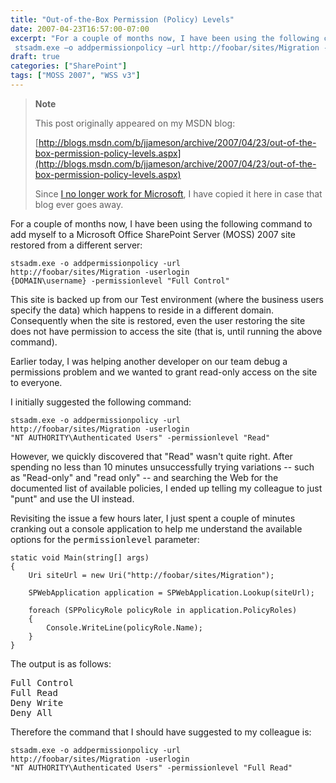 ```yaml
---
title: "Out-of-the-Box Permission (Policy) Levels"
date: 2007-04-23T16:57:00-07:00
excerpt: "For a couple of months now, I have been using the following command to add myself to a Microsoft Office SharePoint Server (MOSS) 2007 site restored from a different server: 
 stsadm.exe –o addpermissionpolicy –url http://foobar/sites/Migration -userlogin..."
draft: true
categories: ["SharePoint"]
tags: ["MOSS 2007", "WSS v3"]
---
```


> **Note**
>
> This post originally appeared on my MSDN blog:
>
> [http://blogs.msdn.com/b/jjameson/archive/2007/04/23/out-of-the-box-permission-policy-levels.aspx](http://blogs.msdn.com/b/jjameson/archive/2007/04/23/out-of-the-box-permission-policy-levels.aspx)
>
> Since
> [I no longer work for Microsoft](/blog/jjameson/2011/09/02/last-day-with-microsoft), I have copied it here in case that blog
> ever goes away.

For a couple of months now, I have been using the following command to add myself  to a Microsoft Office SharePoint Server (MOSS) 2007 site restored from a different  server:

```
stsadm.exe -o addpermissionpolicy -url
http://foobar/sites/Migration -userlogin 
{DOMAIN\username} -permissionlevel "Full Control"
```

This site is backed up from our Test environment (where the business users specify  the data) which happens to reside in a different domain. Consequently when the site  is restored, even the user restoring the site does not have permission to access  the site (that is, until running the above command).

Earlier today, I was helping another developer on our team debug a permissions  problem and we wanted to grant read-only access on the site to everyone.

I initially suggested the following command:

```
stsadm.exe -o addpermissionpolicy -url
http://foobar/sites/Migration -userlogin 
"NT AUTHORITY\Authenticated Users" -permissionlevel "Read"
```

However, we quickly discovered that "Read" wasn't quite right. After spending  no less than 10 minutes unsuccessfully trying variations -- such as "Read-only"  and "read only" -- and searching the Web for the documented list of available policies,  I ended up telling my colleague to just "punt" and use the UI instead.

Revisiting the issue a few hours later, I just spent a couple of minutes cranking  out a console application to help me understand the available options for the <kbd>permissionlevel</kbd> parameter:

```
static void Main(string[] args)
{
    Uri siteUrl = new Uri("http://foobar/sites/Migration");

    SPWebApplication application = SPWebApplication.Lookup(siteUrl);

    foreach (SPPolicyRole policyRole in application.PolicyRoles)
    {
        Console.WriteLine(policyRole.Name);
    }
}
```

The output is as follows:

<samp>Full Control<br>
Full Read<br>
Deny Write<br>
Deny All</samp>

Therefore the command that I should have suggested to my colleague is:

```
stsadm.exe -o addpermissionpolicy -url
http://foobar/sites/Migration -userlogin 
"NT AUTHORITY\Authenticated Users" -permissionlevel "Full Read"
```

